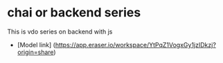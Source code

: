 # chai or backend series

This is vdo series on backend with js
- [Model link] (https://app.eraser.io/workspace/YtPqZ1VogxGy1jzIDkzj?origin=share) 